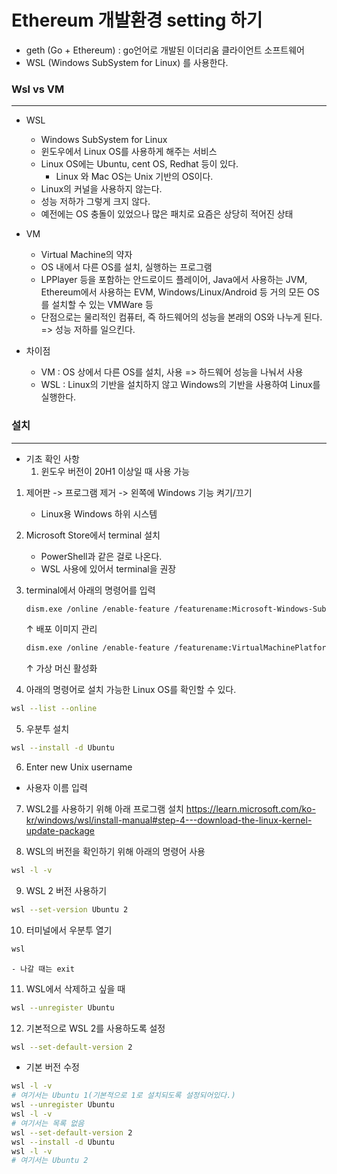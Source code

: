 # Ethereum 개발환경 setting 하기

- geth (Go + Ethereum) : go언어로 개발된 이더리움 클라이언트 소프트웨어
- WSL (Windows SubSystem for Linux) 를 사용한다.

### Wsl vs VM

---

- WSL

  - Windows SubSystem for Linux
  - 윈도우에서 Linux OS를 사용하게 해주는 서비스
  - Linux OS에는 Ubuntu, cent OS, Redhat 등이 있다.
    - Linux 와 Mac OS는 Unix 기반의 OS이다.
  - Linux의 커널을 사용하지 않는다.
  - 성능 저하가 그렇게 크지 않다.
  - 예전에는 OS 충돌이 있었으나 많은 패치로 요즘은 상당히 적어진 상태

- VM

  - Virtual Machine의 약자
  - OS 내에서 다른 OS를 설치, 실행하는 프로그램
  - LPPlayer 등을 포함하는 안드로이드 플레이어, Java에서 사용하는 JVM, Ethereum에서 사용하는 EVM, Windows/Linux/Android 등 거의 모든 OS를 설치할 수 있는 VMWare 등
  - 단점으로는 물리적인 컴퓨터, 즉 하드웨어의 성능을 본래의 OS와 나누게 된다. => 성능 저하를 일으킨다.

- 차이점
  - VM : OS 상에서 다른 OS를 설치, 사용 => 하드웨어 성능을 나눠서 사용
  - WSL : Linux의 기반을 설치하지 않고 Windows의 기반을 사용하여 Linux를 실행한다.

### 설치

---

- 기초 확인 사항
  1. 윈도우 버전이 20H1 이상일 때 사용 가능

1. 제어판 -> 프로그램 제거 -> 왼쪽에 Windows 기능 켜기/끄기
   - Linux용 Windows 하위 시스템
2. Microsoft Store에서 terminal 설치
   - PowerShell과 같은 걸로 나온다.
   - WSL 사용에 있어서 terminal을 권장
3. terminal에서 아래의 명령어를 입력

   ```sh
   dism.exe /online /enable-feature /featurename:Microsoft-Windows-Subsystem-Linux /all /norestart
   ```

   ↑ 배포 이미지 관리

   ```sh
   dism.exe /online /enable-feature /featurename:VirtualMachinePlatform /all /norestart
   ```

   ↑ 가상 머신 활성화

4. 아래의 명령어로 설치 가능한 Linux OS를 확인할 수 있다.

```sh
wsl --list --online
```

5. 우분투 설치

```sh
wsl --install -d Ubuntu
```

6. Enter new Unix username

- 사용자 이름 입력

7. WSL2를 사용하기 위해 아래 프로그램 설치
   https://learn.microsoft.com/ko-kr/windows/wsl/install-manual#step-4---download-the-linux-kernel-update-package

8. WSL의 버전을 확인하기 위해 아래의 명령어 사용

```sh
wsl -l -v
```

9. WSL 2 버전 사용하기

```sh
wsl --set-version Ubuntu 2
```

10. 터미널에서 우분투 열기

```sh
wsl
```

    - 나갈 때는 exit

11. WSL에서 삭제하고 싶을 때

```sh
wsl --unregister Ubuntu
```

12. 기본적으로 WSL 2를 사용하도록 설정

```sh
wsl --set-default-version 2
```

- 기본 버전 수정

```sh
wsl -l -v
# 여기서는 Ubuntu 1(기본적으로 1로 설치되도록 설정되어있다.)
wsl --unregister Ubuntu
wsl -l -v
# 여기서는 목록 없음
wsl --set-default-version 2
wsl --install -d Ubuntu
wsl -l -v
# 여기서는 Ubuntu 2
```
